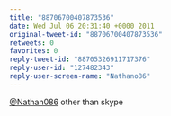 ```yaml
---
title: "88706700407873536"
date: Wed Jul 06 20:31:40 +0000 2011
original-tweet-id: "88706700407873536"
retweets: 0
favorites: 0
reply-tweet-id: "88705326911717376"
reply-user-id: "127482343"
reply-user-screen-name: "Nathano86"
---
```

<a href="https://twitter.com/Nathan086">@Nathan086</a> other than skype
